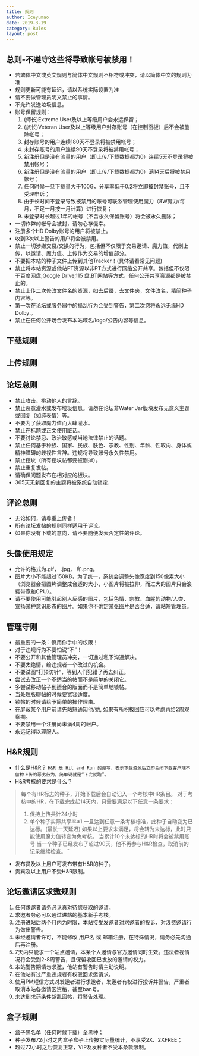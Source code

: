 ```yaml
---
title: 规则
author: Iceyumao
date: 2019-3-19
category: Rules
layout: post
---
```


## 总则-不遵守这些将导致帐号被禁用！

 - 若繁体中文或英文规则与简体中文规则不相符或冲突，请以简体中文的规则为准
 - 规则更新可能有延迟，请以系统实际设置为准
 - 请不要做管理员明文禁止的事情。
 - 不允许发送垃圾信息。
 - 账号保留规则：
   1. (师长)Extreme User及以上等级用户会永远保留；
   2. (旅长)Veteran User及以上等级用户封存账号（在控制面板）后不会被删除帐号；
   3. 封存账号的用户连续180天不登录将被禁用帐号；
   4. 未封存账号的用户连续90天不登录将被禁用帐号；
   5. 新注册但是没有流量的用户（即上传/下载数据都为0）连续5天不登录将被禁用帐号；
   6. 新注册但是没有流量的用户（即上传/下载数据都为0）满14天后将被禁用帐号；
   7. 任何时候一旦下载量大于100G，分享率低于0.2将立即被封禁账号，且不受理申诉；
   8. 由于长时间不登录导致被禁用的账号可联系管理使用魔力（8W魔力/每月，不足一月按一月计算）进行恢复；
   9. 未登录时长超过1年的帐号（不含永久保留账号）将会被永久删除；
 - 一切作弊的帐号会被封，请勿心存侥幸。
 - 注册多个HD Dolby账号的用户将被禁止。
 - 收到3次以上警告的用户将会被禁用。
 - 禁止一切涉嫌交易/交换的行为，包括但不仅限于交易邀请、魔力值，代刷上传，以邀请、魔力值、上传作为交易的增值部分。
 - 不要把本站的种子文件上传到其他Tracker！(具体请看常见问题)
 - 禁止将本站资源或他站PT资源以非PT方式进行网络公开共享。包括但不仅限于百度网盘,Google Drive,115 盘,BT网站等方式，任何公开共享资源都是被禁止的。
 - 禁止上传二次修改文件名的资源，如去后缀，去文件夹，文件改名，精简种子内容等。
 - 第一次在论坛或服务器中的捣乱行为会受到警告，第二次您将永远无缘HD Dolby 。
 - 禁止在任何公开场合发布本站域名/logo/公告内容等信息。


##  下载规则


##  上传规则


##  论坛总则
- 禁止攻击、挑动他人的言辞。
- 禁止恶意灌水或发布垃圾信息。请勿在论坛非Water Jar版块发布无意义主题或回复（如纯表情）等。
- 不要为了获取魔力值而大肆灌水。
- 禁止在标题或正文使用脏话。
- 不要讨论禁忌、政治敏感或当地法律禁止的话题。
- 禁止任何基于种族、国家、民族、肤色、宗教、性别、年龄、性取向、身体或精神障碍的歧视性言辞。违规将导致账号永久性禁用。
- 禁止挖坟（所有挖坟帖都要被删掉）。
- 禁止重复发帖。
- 请确保问题发布在相对应的板块。
- 365天无新回复的主题将被系统自动锁定.


##  评论总则
- 无论如何，请尊重上传者！
- 所有论坛发帖的规则同样适用于评论。
- 如果你没有下载的意向，请不要随便发表否定性的评论。

##  头像使用规定
- 允许的格式为.gif， .jpg， 和.png。
- 图片大小不能超过150KB，为了统一，系统会调整头像宽度到150像素大小（浏览器会把图片调整成合适的大小，小图片将被拉伸，而过大的图片只会浪费带宽和CPU）。
- 请不要使用可能引起别人反感的图片，包括色情、宗教、血腥的动物/人类、宣扬某种意识形态的图片。如果你不确定某张图片是否合适，请站短管理员。

##  管理守则
- 最重要的一条：慎用你手中的权限！
- 对于违规行为不要怕说“不”！
- 不要公开和其他管理员冲突，一切通过私下沟通解决。
- 不要太绝情，给违规者一个改过的机会。
- 不要试图“打预防针”，等到人们犯错了再去纠正。
- 尝试去改正一个不适当的帖而不是简单的关闭它。
- 多尝试移动帖子到适合的版面而不是简单地锁帖。
- 当处理版聊帖的时候要宽容适度。
- 锁帖的时候请给予简单的操作理由。
- 在屏蔽某个用户前请先站短通知他/她, 如果有所积极回应可以考虑再给2周观察期。
- 不要禁用一个注册尚未满4周的帐户。
- 永远记得以理服人。

##  H&R规则
- 什么是H&R？
``H&R 是 Hit and Run 的缩写，表示下载资源后立即关闭下载客户端不留种上传的恶劣行为，简单说就是“下完就跑”。``
- H&R考核的要求是什么？
>每个有HR标志的种子，开始下载后会自动记入一个考核中HR条目。
>对于考核中的HR，在下载完成起14天内，只需要满足以下任意一条要求：
>1. 保持上传共计24小时
>2. 单个种子实际共享率≥1
>一旦达到任意一条考核标准，此种子自动变为已达标。(最长一天延迟)
>如果以上要求未满足，将会转为未达标，此时只能使用魔力值转变为免考核。
>当累计10个未达标的HR时将会被禁用账号
>当一个种子已经发布了超过90天，他不再参与H&R检查，取消前的记录继续检查。``
- 发布员及以上用户可发布带有H&R的种子。
- 贵宾及以上用户不受H&R限制。

##  论坛邀请区求邀规则
1. 任何求邀者请务必认真对待您获取的邀请。
2. 求邀者务必可以通过进站的基本新手考核。
3. 注册进站后两个月内为时限，本站接受发邀者对求邀者的投诉，对浪费邀请行为做出警告。
4. 未经邀请者许可，不能修改 用户名 或 邮箱注册，在特殊情况，请务必先沟通后再注册。
5. 7天内只能求一个站点邀请，本条个人邀请与官方邀请同时生效。违法者视情况将会受到2-8周警告，且保留收回已发放的邀请的权力。
6. 本站警告期请勿求邀，他站有警告时请主动说明。
7. 在他站有过严重违规者有权驳回求邀请求。
8. 使用PM短信方式对发邀者进行求邀者，发邀者有权进行投诉并警告，严重者取消本站各邀请区资格，甚至ban号。
9. 未达到求药条件胡乱回帖，将警告处理。

##  盒子规则
- 盒子黑名单（任何时候下载）全黑种；
- 种子发布72小时之内盒子盒子上传按实际量统计，不享受2X、2XFREE；
- 超过72小时之后恢复正常，VIP及发种者不受本条款限制。
